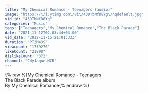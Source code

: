 ```yaml
---
title: "My Chemical Romance - Teenagers (audio)"
image: "https:\/\/i.ytimg.com\/vi\/43DTbNfD8Yg\/hqdefault.jpg"
vid_id: "43DTbNfD8Yg"
categories: "Music"
tags: ["Teenagers","My Chemical Romance","The Black Parade"]
date: "2021-11-12T02:03:44+03:00"
vid_date: "2012-11-15T21:01:33Z"
duration: "PT2M43S"
viewcount: "1759276"
likeCount: "21898"
dislikeCount: "372"
channel: "CdyJaquesMCR"
---
```

{% raw %}My Chemical Romance - Teenagers<br />The Black Parade album<br />By My Chemical Romance{% endraw %}
